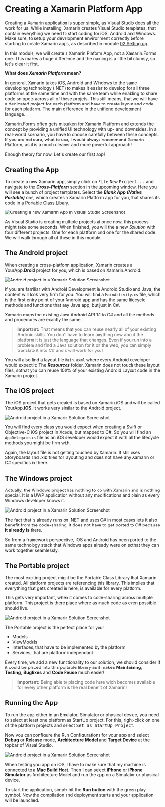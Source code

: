 # Creating a Xamarin Platform App
Creating a Xamarin application is super simple, as Visual Studio does all the work for us. While installing, Xamarin creates Visual Studio templates, that contain everything we need to start coding for iOS, Android and Windows. Make sure, to setup your development environment correctly before starting to create Xamarin apps, as described in module [02 Setting up](/02%20Setting%20up).

In this module, we will create a Xamarin Plaform App, not a Xamarin.Forms one. This makes a huge difference and the naming is a little bit clumsy, so let's clear it first.

**What does *Xamarin Platform* mean?**

In general, Xamarin takes iOS, Android and Windows to the same developing technology (.NET) to makes it easier to develop for all three platforms at the same time and with the same team while enabling to share code snippets across all of these projets. This still means, that we will have a dedicated project for each platform and have to create layout and code for each platform. The main difference in the unifiend development language.

Xamarin.Forms often gets mistaken for Xamarin Platform and extends the concept by providing a unified UI technology with up- and downsides. In a real-world scenario, you have to choose carefully between these concepts. If you are not sure, what to use, I would always recommend Xamarin Platform, as it is a much cleaner and more powerful approach!

Enough theory for now. Let's create our first app!

## Creating the App
To create a new Xamarin app, simply click on <kbd>File</kbd> <kbd>New</kbd> <kbd>Project...</kbd> and navigate to the ***Cross-Platform*** section in the upcoming window. Here you will see a bunch of project templates. Select the ***Blank App (Native Portable)*** one, which creates a Xamarin Platform app for you, that shares its code in a [Portable Class Libary](https://msdn.microsoft.com/en-us/library/gg597391(v=vs.110).aspx).

![Creating a new Xamarin App in Visual Studio Screenshot](../Misc/vsnewxamarinproject.png)

As Visual Studio is creating multiple projects at once now, this process might take some seconds. When finished, you will the a new *Solution* with four different projects. One for each platform and one for the shared code. We will walk through all of these in this module. 

## The Android project
When creating a cross-platform application, Xamarin creates a YourApp.**Droid** project for you, which is based on Xamarin.Android.

![Android project in a Xamarin Solution Screenshot](../Misc/vsexplorexamarinandroid.png)

If you are familiar with Android Development in Android Studio and Java, the content will look very firm for you. You will find a `MainActivity.cs` file, which is the first entry point of your Android app and has the same lifecycle methods and functions that any Java app, but just in C#.

Xamarin maps the existing Java Android API 1:1 to C# and all the methods and procedures are exactly the same.

> **Important:** That means that you can reuse nearly all of your existing Android skills. You don't have to learn anything new about the platform it is just the language that changes. Even if you run into a problem and find a Java solution for it on the web, you can simply translate it into C# and it will work for you!

You will also find a layout file `Main.axml` where every Android developer would expect it: The ***Resources*** folder. Xamarin does not touch these layout files, sothat you can reuse 100% of your existing Android Layout code in the Xamarin project.

## The iOS project
The iOS project that gets created is based on Xamarin.iOS and will be called YourApp.**iOS**. It works very similar to the Android project.

![Android project in a Xamarin Solution Screenshot](../Misc/vsexplorexamarinios.png)

You will find every class you would expect when creating a Swift or Objective-C iOS project in Xcode, but mapped to C#. So you will find an `AppDelegate.cs` file as an iOS developer would expect it with all the lifecycle methods you might be firm with.

Again, the layout file is not getting touched by Xamarin. It still uses Storyboards and .xib files for layouting and does not have any Xamarin or C# specifics in there.

## The Windows project
Actually, the Windows project has nothing to do with Xamarin and is nothing special. It is a UWP application without any modifications and plain as every Windows developer knows it.

![Android project in a Xamarin Solution Screenshot](../Misc/vsexplorexamarinwindows.png)

The fact that is already runs on .NET and uses C# in most cases lets it also benefit from the code-sharing. It does not have to get ported to C# because **it already is** there.

So from a framework perspective, iOS and Android has been ported to the same technology stack that Windows apps already were on sothat they can work together seamlessly.

## The Portable project
The most exciting project might be the Portable Class Library that Xamarin created. All platform projects are referencing this library. This implies that everything that gets created in here, is available for every platform.

This gets very important, when it comes to code-sharing across multiple platform. This project is there place where as much code as even possible should live.

![Android project in a Xamarin Solution Screenshot](../Misc/vsexplorexamarinshared.png)

The Portable project is the perfect place for your

- Models
- ViewModels
- Interfaces, that have to be implemented by the platform
- Services, that are platform independant

Every time, we add a new functionality to our solution, we should consider if it could be placed into this portable library as it makes **Maintaining**, **Testing**, **Bugfixes** and **Code Reuse** much easier!

> **Important:** Being able to placing code here wich becomes available for every other platform is the real benefit of Xamarin!

## Running the App
To run the app either in an Emulator, Simulator or physical device, you need to select at least one platform as StartUp project. For this, right-click on one of the platform projects and select <kbd>Set as StartUp Project</kbd>.

Now you can configure the Run Configurations for your app and select **Debug** or **Release** mode, **Architecture Model** and **Target Device** at the topbar of Visual Studio.

![Android project in a Xamarin Solution Screenshot](../Misc/vsrunxamarinandroidapp.png)

When testing you app on iOS, I have to make sure that my machine is connected to a **Mac Build Host**. Then I can select **iPhone** or **iPhone Simulator** as Architecture Model and run the app on a Simulator or physical device.

To start the application, simply hit the **Run button** with the green play symbol. Now the compilation and deployment starts and your application will be launched.